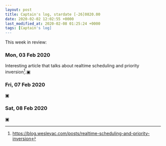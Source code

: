 ```yaml
---
layout: post
title: Captain's log, stardate [-26]0820.00
date: 2020-02-02 12:02:55 +0000
last_modified_at: 2020-02-08 01:25:24 +0000
tags: [Captain's log]
---
```


This week in review:

<!-- more -->

### Mon, 03 Feb 2020
Interesting article that talks about realtime scheduling and priority
inversion[^1].▣

### Fri, 07 Feb 2020
▣

### Sat, 08 Feb 2020
▣

[^1]: <https://blog.wesleyac.com/posts/realtime-scheduling-and-priority-inversion>